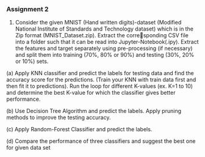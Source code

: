 ### **Assignment 2**
1. Consider the given MNIST (Hand written digits)-dataset (Modified National Institute of Standards
and Technology dataset) which is in the Zip format (MNIST_Dataset.zip). Extract the corresponding CSV file into a folder such that it can be read into Jupyter-Notebook(.ipy). Extract
the features and target separately using pre-processing (if necessary) and split them into training
(70%, 80% or 90%) and testing (30%, 20% or 10%) sets.

(a) Apply KNN classifier and predict the labels for testing data and find the accuracy score for
the predictions. (Train your KNN with train data first and then fit it to predictions). Run the
loop for different K-values (ex. K=1 to 10) and determine the best K-value for which the
classifier gives better performance.

(b) Use Decision Tree Algorithm and predict the labels. Apply pruning methods to improve the
testing accuracy.

(c) Apply Random-Forest Classifier and predict the labels.

(d) Compare the performance of three classifiers and suggest the best one for given data set